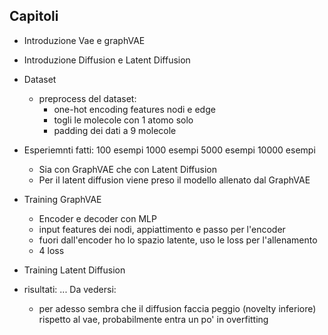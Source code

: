 ## Capitoli

- Introduzione Vae e graphVAE
- Introduzione Diffusion e Latent Diffusion
- Dataset

  - preprocess del dataset:
    - one-hot encoding features nodi e edge
    - togli le molecole con 1 atomo solo
    - padding dei dati a 9 molecole

- Esperiemnti fatti:
  100 esempi
  1000 esempi
  5000 esempi
  10000 esempi

  <!-- - tutti gli esperiementi fatti con 0.01 di learning_rate e solito modello -->

  - Sia con GraphVAE che con Latent Diffusion
  - Per il latent diffusion viene preso il modello allenato dal GraphVAE

- Training GraphVAE

  - Encoder e decoder con MLP
  - input features dei nodi, appiattimento e passo per l'encoder
  - fuori dall'encoder ho lo spazio latente, uso le loss per l'allenamento
  - 4 loss

- Training Latent Diffusion

- risultati:
  ... 
  Da vedersi:
    - per adesso sembra che il diffusion faccia peggio (novelty inferiore) rispetto al vae, probabilmente entra un po' in overfitting
